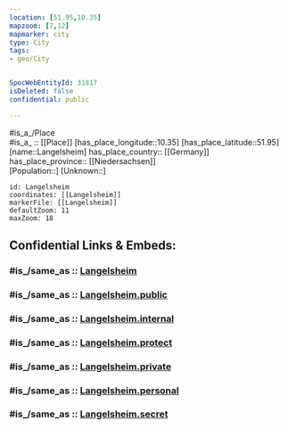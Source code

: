 ```yaml
---
location: [51.95,10.35] 
mapzoom: [7,12] 
mapmarker: city 
type: City
tags:
- geo/City


SpocWebEntityId: 31817
isDeleted: false
confidential: public

---
```

#is_a_/Place  
#is_a_ :: [[Place]] 
[has_place_longitude::10.35] 
[has_place_latitude::51.95] 
[name::Langelsheim] 
has_place_country:: [[Germany]]  
has_place_province:: [[Niedersachsen]]  
[Population::] 
[Unknown::] 


```leaflet
id: Langelsheim
coordinates: [[Langelsheim]] 
markerFile: [[Langelsheim]] 
defaultZoom: 11 
maxZoom: 18
```


## Confidential Links & Embeds: 

### #is_/same_as :: [Langelsheim](/_Standards/Earth/Continent/Europe/Europe~Central/Germany/Germany~West/Niedersachsen/counties~Niedersachsen/Goslar/cities~Goslar/Langelsheim/boroughs~Langelsheim/Langelsheim.md) 

### #is_/same_as :: [Langelsheim.public](/_public/Earth/Continent/Europe/Europe~Central/Germany/Germany~West/Niedersachsen/counties~Niedersachsen/Goslar/cities~Goslar/Langelsheim/boroughs~Langelsheim/Langelsheim.public.md) 

### #is_/same_as :: [Langelsheim.internal](/_internal/Earth/Continent/Europe/Europe~Central/Germany/Germany~West/Niedersachsen/counties~Niedersachsen/Goslar/cities~Goslar/Langelsheim/boroughs~Langelsheim/Langelsheim.internal.md) 

### #is_/same_as :: [Langelsheim.protect](/_protect/Earth/Continent/Europe/Europe~Central/Germany/Germany~West/Niedersachsen/counties~Niedersachsen/Goslar/cities~Goslar/Langelsheim/boroughs~Langelsheim/Langelsheim.protect.md) 

### #is_/same_as :: [Langelsheim.private](/_private/Earth/Continent/Europe/Europe~Central/Germany/Germany~West/Niedersachsen/counties~Niedersachsen/Goslar/cities~Goslar/Langelsheim/boroughs~Langelsheim/Langelsheim.private.md) 

### #is_/same_as :: [Langelsheim.personal](/_personal/Earth/Continent/Europe/Europe~Central/Germany/Germany~West/Niedersachsen/counties~Niedersachsen/Goslar/cities~Goslar/Langelsheim/boroughs~Langelsheim/Langelsheim.personal.md) 

### #is_/same_as :: [Langelsheim.secret](/_secret/Earth/Continent/Europe/Europe~Central/Germany/Germany~West/Niedersachsen/counties~Niedersachsen/Goslar/cities~Goslar/Langelsheim/boroughs~Langelsheim/Langelsheim.secret.md)

